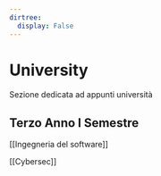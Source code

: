 ```yaml
---
dirtree:
  display: False
---
```


# University

Sezione dedicata ad appunti università

## Terzo Anno I Semestre

[[Ingegneria del software]]

[[Cybersec]]